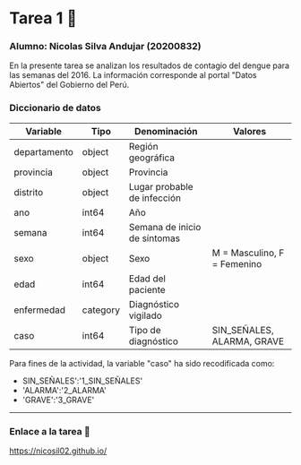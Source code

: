 # Tarea 1 🤖
### Alumno: Nicolas Silva Andujar (20200832)
En la presente tarea se analizan los resultados de contagio del dengue para las semanas del 2016. La información corresponde al portal "Datos Abiertos" del Gobierno del Perú.

### Diccionario de datos 

| Variable     | Tipo    | Denominación                            | Valores                               |
|--------------|----------|-----------------------------------------|-------------------------------------------|
| departamento | object| Región geográfica                       |                                           |
| provincia    | object | Provincia                               |                                           |
| distrito     | object | Lugar probable de infección             |                                           |
| ano          | int64  | Año                                     |                                           |
| semana       | int64  | Semana de inicio de síntomas            |                                           |
| sexo         | object | Sexo                                    | M = Masculino, F = Femenino               |
| edad         | int64 | Edad del paciente                       |                                           |
| enfermedad   | category | Diagnóstico vigilado                    |                                           |
| caso         | int64 | Tipo de diagnóstico                     | SIN_SEÑALES, ALARMA, GRAVE                |

Para fines de la actividad, la variable "caso" ha sido recodificada como:
- SIN_SEÑALES':'1_SIN_SEÑALES'
- 'ALARMA':'2_ALARMA'
- 'GRAVE':'3_GRAVE'

----------------------------------------------------------------------------------------------------------------
### Enlace a la tarea 👾
https://nicosil02.github.io/


